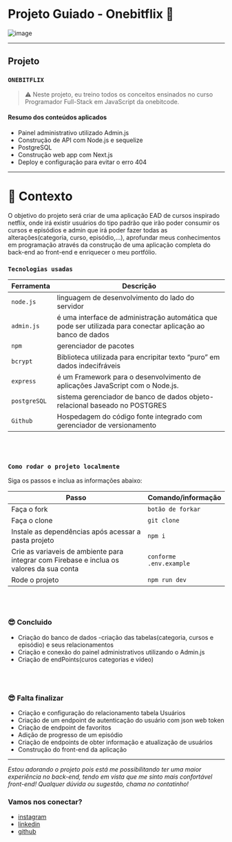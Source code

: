 # Projeto Guiado - Onebitflix 🚧

![image](https://media.giphy.com/media/hqNj8nQ2M7ot6WFYdi/giphy.gif)

---

## Projeto

### `ONEBITFLIX`

> ⚠️ Neste projeto, eu treino todos os conceitos ensinados no curso Programador Full-Stack em JavaScript da onebitcode.

#### Resumo dos conteúdos aplicados

- Painel administrativo utilizado Admin.js
- Construção de API com Node.js e sequelize
- PostgreSQL
- Construção web app com Next.js
- Deploy e configuração para evitar o erro 404

---

# 🧠 Contexto

O objetivo do projeto será criar de uma aplicação EAD de cursos inspirado netflix, onde irá existir usuários do tipo padrão que irão poder consumir os cursos e episódios e admin que irá poder fazer todas as alterações(categoria, curso, episódio,...), aprofundar meus conhecimentos em programação através da construção de uma aplicação completa do back-end ao front-end e enriquecer o meu portfólio.
<br />

### `Tecnologias usadas`

| Ferramenta   | Descrição                                                                                                    |
| ------------ | ------------------------------------------------------------------------------------------------------------ |
| `node.js`    | linguagem de desenvolvimento do lado do servidor                                                             |
| `admin.js`   | é uma interface de administração automática que pode ser utilizada para conectar aplicação ao banco de dados |
| `npm`        | gerenciador de pacotes                                                                                       |
| `bcrypt`     | Biblioteca utilizada para encripitar texto “puro” em dados indecifráveis                                     |
| `express`    | é um Framework para o desenvolvimento de aplicações JavaScript com o Node.js.                                |
| `postgreSQL` | sistema gerenciador de banco de dados objeto-relacional baseado no POSTGRES                                  |
| `Github`     | Hospedagem do código fonte integrado com gerenciador de versionamento                                        |

<br />
<br />

### `Como rodar o projeto localmente`

Siga os passos e inclua as informações abaixo:

| Passo                                                                                     | Comando/informação      |
| ----------------------------------------------------------------------------------------- | ----------------------- |
| Faça o fork                                                                               | `botão de forkar`       |
| Faça o clone                                                                              | `git clone`             |
| Instale as dependências após acessar a pasta projeto                                      | `npm i`                 |
| Crie as variaveis de ambiente para integrar com Firebase e inclua os valores da sua conta | `conforme .env.example` |
| Rode o projeto                                                                            | `npm run dev`           |

<br />
<br />

### 😎 Concluido

- Criação do banco de dados
  -criação das tabelas(categoria, cursos e episódio) e seus relacionamentos
- Criação e conexão do painel administrativos utilizando o Admin.js
- Criação de endPoints(curos categorias e vídeo)

<br />
<br />

### 😎 Falta finalizar

- Criação e configuração do relacionamento tabela Usuários
- Criação de um endpoint de autenticação do usuário com json web token
- Criação de endpoint de favoritos
- Adição de progresso de um episódio
- Criação de endpoints de obter informação e atualização de usuários
- Construção do front-end da aplicação

---

_Estou adorando o projeto pois está me possibilitando ter uma maior experiência no back-end, tendo em vista que me sinto mais confortável front-end! Qualquer dúvida ou sugestão, chama no contatinho!_

### Vamos nos conectar?

- [instagram](https://www.instagram.com/jaootelesk)
- [linkedin](https://www.linkedin.com/in/jo%C3%A3o-teles-711557239//)
- [github](https://github.com/joaotelesk)

